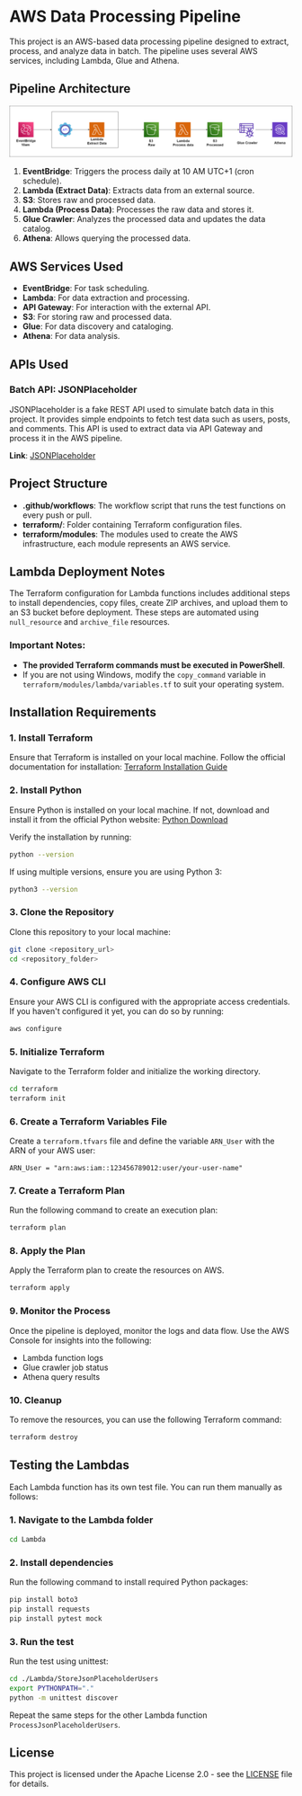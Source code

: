 # AWS Data Processing Pipeline

This project is an AWS-based data processing pipeline designed to extract, process, and analyze data in batch. The pipeline uses several AWS services, including Lambda, Glue and Athena.

## Pipeline Architecture
![AWS pipeline diagram](Image/aws_pipeline.png)

1. **EventBridge**: Triggers the process daily at 10 AM UTC+1 (cron schedule).
2. **Lambda (Extract Data)**: Extracts data from an external source.
3. **S3**: Stores raw and processed data.
4. **Lambda (Process Data)**: Processes the raw data and stores it.
5. **Glue Crawler**: Analyzes the processed data and updates the data catalog.
6. **Athena**: Allows querying the processed data.

## AWS Services Used

- **EventBridge**: For task scheduling.
- **Lambda**: For data extraction and processing.
- **API Gateway**: For interaction with the external API.
- **S3**: For storing raw and processed data.
- **Glue**: For data discovery and cataloging.
- **Athena**: For data analysis.

## APIs Used

### Batch API: JSONPlaceholder
JSONPlaceholder is a fake REST API used to simulate batch data in this project. It provides simple endpoints to fetch test data such as users, posts, and comments. This API is used to extract data via API Gateway and process it in the AWS pipeline.

**Link**: [JSONPlaceholder](https://jsonplaceholder.typicode.com)

## Project Structure

- **.github/workflows**: The workflow script that runs the test functions on every push or pull.
- **terraform/**: Folder containing Terraform configuration files.
- **terraform/modules**: The modules used to create the AWS infrastructure, each module represents an AWS service.

## Lambda Deployment Notes

The Terraform configuration for Lambda functions includes additional steps to install dependencies, copy files, create ZIP archives, and upload them to an S3 bucket before deployment. These steps are automated using `null_resource` and `archive_file` resources.

### Important Notes:
- **The provided Terraform commands must be executed in PowerShell**.
- If you are not using Windows, modify the `copy_command` variable in `terraform/modules/lambda/variables.tf` to suit your operating system.

## Installation Requirements

### 1. Install Terraform
Ensure that Terraform is installed on your local machine. Follow the official documentation for installation:
[Terraform Installation Guide](https://learn.hashicorp.com/tutorials/terraform/install-cli)

### 2. Install Python
Ensure Python is installed on your local machine. If not, download and install it from the official Python website:
[Python Download](https://www.python.org/downloads/)

Verify the installation by running:
```bash
python --version
```

If using multiple versions, ensure you are using Python 3:
```bash
python3 --version
```

### 3. Clone the Repository
Clone this repository to your local machine:
```bash
git clone <repository_url>
cd <repository_folder>
```

### 4. Configure AWS CLI
Ensure your AWS CLI is configured with the appropriate access credentials.
If you haven't configured it yet, you can do so by running:
```bash
aws configure
```

### 5. Initialize Terraform
Navigate to the Terraform folder and initialize the working directory.
```bash
cd terraform
terraform init
```

### 6. Create a Terraform Variables File
Create a `terraform.tfvars` file and define the variable `ARN_User` with the ARN of your AWS user:
```hcl
ARN_User = "arn:aws:iam::123456789012:user/your-user-name"
```

### 7. Create a Terraform Plan
Run the following command to create an execution plan:
```bash
terraform plan
```

### 8. Apply the Plan
Apply the Terraform plan to create the resources on AWS.
```bash
terraform apply
```

### 9. Monitor the Process
Once the pipeline is deployed, monitor the logs and data flow. Use the AWS Console for insights into the following:
- Lambda function logs
- Glue crawler job status
- Athena query results

### 10. Cleanup
To remove the resources, you can use the following Terraform command:
```bash
terraform destroy
```

## Testing the Lambdas

Each Lambda function has its own test file. You can run them manually as follows:

### 1. Navigate to the Lambda folder
```bash
cd Lambda
```

### 2. Install dependencies
Run the following command to install required Python packages:
```bash
pip install boto3
pip install requests
pip install pytest mock
```

### 3. Run the test
Run the test using unittest:
```bash
cd ./Lambda/StoreJsonPlaceholderUsers
export PYTHONPATH="." 
python -m unittest discover
```

Repeat the same steps for the other Lambda function `ProcessJsonPlaceholderUsers`.

## License

This project is licensed under the Apache License 2.0 - see the [LICENSE](LICENSE) file for details.

